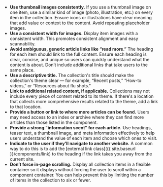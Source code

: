 - **Use thumbnail images consistently.** If you use a thumbnail image on one item, use a similar kind of image (photo, illustration, etc.) on every item in the collection. Ensure icons or illustrations have clear meaning that add value or context to the content. Avoid repeating placeholder images.
- **Use a consistent width for images.** Display item images with a consistent width. This promotes consistent alignment and easy scannability.
- **Avoid ambiguous, generic article links like “read more.”** The heading for each item should link to the full content. Ensure each heading is clear, concise, and unique so users can quickly understand what the content is about. Don’t include additional links that take users to the same place.
- **Use a descriptive title.** The collection's title should make the collection's theme clear — for example, “Recent posts,” “How-to videos,” or “Resources about flu shots.”
- **Link to additional related content, if applicable.** Collections may not include every piece of content related to its theme. If there's a location that collects more comprehensive results related to the theme, add a link to that location.
- **Provide a button or link to where more articles can be found.** Users may need access to an index or archive where they can find more articles than those listed in the component.
- **Provide a strong "information scent" for each article.** Use headings, teaser text, a thumbnail image, and meta information effectively to help users understand the value of each item and choose which ones to visit.
- **Indicate to the user if they'll navigate to another website.** A common way to do this is to add the [external link class]({{ site.baseurl }}/components/link) to the heading if the link takes you away from the current site.
- **Don’t force in-page scrolling.** Display all collection items in a flexible container so it displays without forcing the user to scroll within a component container. You can help prevent this by limiting the number of items in the collection to six or fewer.